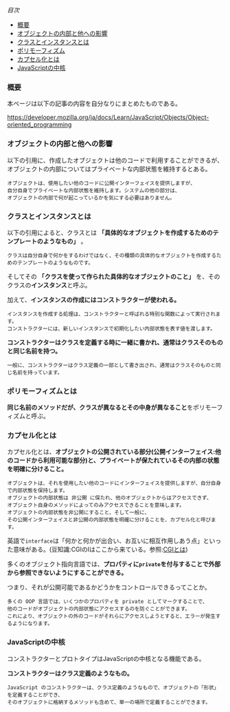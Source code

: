 *目次*
* [概要](#概要)
* [オブジェクトの内部と他への影響](#オブジェクトの内部と他への影響)
* [クラスとインスタンスとは](#クラスとインスタンスとは)
* [ポリモーフィズム](#ポリモーフィズム)
* [カプセル化とは](#カプセル化とは)
* [JavaScriptの中核](#JavaScriptの中核)

### 概要

本ページは以下の記事の内容を自分なりにまとめたものである。

https://developer.mozilla.org/ja/docs/Learn/JavaScript/Objects/Object-oriented_programming

### オブジェクトの内部と他への影響

以下の引用に、作成したオブジェクトは他のコードで利用することができるが、オブジェクトの内部についてはプライベートな内部状態を維持するとある。
```
オブジェクトは、使用したい他のコードに公開インターフェイスを提供しますが、
自分自身でプライベートな内部状態を維持します。システムの他の部分は、
オブジェクトの内部で何が起こっているかを気にする必要はありません。
```
### クラスとインスタンスとは

以下の引用によると、クラスとは **「具体的なオブジェクトを作成するためのテンプレートのようなもの」** 。
```
クラスは自分自身で何かをするわけではなく、その種類の具体的なオブジェクトを作成するためのテンプレートのようなものです。
```

そしてその **「クラスを使って作られた具体的なオブジェクトのこと」** を、そのクラスの**インスタンス**と呼ぶ。

加えて、**インスタンスの作成にはコンストラクターが使われる。**
```
インスタンスを作成する処理は、コンストラクターと呼ばれる特別な関数によって実行されます。
コンストラクターには、新しいインスタンスで初期化したい内部状態を表す値を渡します。
```

**コンストラクターはクラスを定義する時に一緒に書かれ、通常はクラスそのものと同じ名前を持つ。**
```
一般に、コンストラクターはクラス定義の一部として書き出され、通常はクラスそのものと同じ名前を持っています。
```

### ポリモーフィズムとは

**同じ名前のメソッドだが、クラスが異なるとその中身が異なること**をポリモーフィズムと呼ぶ。

### カプセル化とは

カプセル化とは、**オブジェクトの公開されている部分(公開インターフェイス:他のコードから利用可能な部分)と、プライベートが保たれているその内部の状態を明確に分けること。**

```
オブジェクトは、それを使用したい他のコードにインターフェイスを提供しますが、自分自身で内部状態を保持します。
オブジェクトの内部状態は 非公開 に保たれ、他のオブジェクトからはアクセスできず、
オブジェクト自身のメソッドによってのみアクセスできることを意味します。
オブジェクトの内部状態を非公開にすること、そして一般に、
その公開インターフェイスと非公開の内部状態を明確に分けることを、カプセル化と呼びます。
```

英語で`interface`は「何かと何かが出合い、お互いに相互作用しあう点」といった意味がある。(豆知識:CGIのIはここから来ている。参照:[CGIとは](https://github.com/ren-github-account/Today-I-Learned/blob/ad12fcba7e3cff4554893abb72741b624e53dd44/Perl/cgi%E3%81%A8%E3%81%AF.md))

多くのオブジェクト指向言語では、**プロパティに`private`を付与することで外部から参照できないようにすることができる。**

つまり、それが公開可能であるかどうかをコントロールできるってことか。
```
多くの OOP 言語では、いくつかのプロパティを private としてマークすることで、
他のコードがオブジェクトの内部状態にアクセスするのを防ぐことができます。
これにより、オブジェクトの外のコードがそれらにアクセスしようとすると、エラーが発生するようになります。
```

### JavaScriptの中核

コンストラクターとプロトタイプはJavaScriptの中核となる機能である。

**コンストラクターはクラス定義のようなもの。**
```
JavaScript のコンストラクターは、クラス定義のようなもので、オブジェクトの「形状」を定義することができ、
そのオブジェクトに格納するメソッドも含めて、単一の場所で定義することができます。
```

